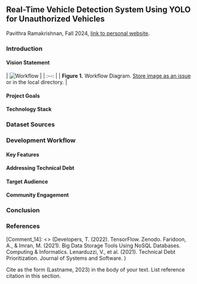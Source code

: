 ## Real-Time Vehicle Detection System Using YOLO for Unauthorized Vehicles
Pavithra Ramakrishnan, Fall 2024, [link to personal website](https://www.linkedin.com/in/pavithramakrishnan/).

### Introduction

[Comment_1]: <> (The rise in security concerns across critical infrastructures such as gated communities, airports, and government buildings necessitates advanced monitoring solutions. Existing systems often fail to provide efficient, real-time identification of unauthorized vehicles due to limitations in accuracy and processing speed. This project addresses these challenges by developing a state-of-the-art vehicle detection system that leverages the YOLO object detection framework. The system identifies unauthorized vehicles entering sensitive locations through live camera feeds, offering a scalable, adaptable, and user-friendly solution. By utilizing real-time processing and advanced machine learning algorithms, this project improves access control efficiency and overall security.)

#### Vision Statement
[Comment_2]: <> (This project aims to deliver a real-time vehicle detection platform capable of accurately identifying unauthorized vehicles with minimal delay. The system integrates advanced machine learning techniques - YOLO and efficient algorithms to process video feeds, providing actionable insights for security professionals. The solution prioritizes scalability and adaptability, ensuring seamless deployment across diverse environments and conditions. Ultimately, the project enhances security protocols while maintaining operational efficiency and reducing manual intervention.)

| ![Workflow](https://github.com/user-attachments/assets/615d4a47-192c-4fbc-8df1-cc53be64828c)
 | 
| :--: |
| <b>Figure 1.</b> Workflow Diagram. [Store image as an issue](https://github.com/OREL-group/Project-Management/issues/279) or in the local directory. |   

[Comment_4]: <> (Insert Figure with caption here)

#### Project Goals    

[Comment_5]: <> (This system must accurately detect and identify unauthorized vehicles by leveraging diverse datasets of American license plates to ensure high precision. Real-time processing capabilities are crucial to minimize latency in live video feeds, enabling timely responses to security threats. The system should be highly scalable to accommodate varying locations, hardware configurations, and environmental conditions. Finally, a user-friendly web interface for displaying real-time detection results is essential to enhance usability for security teams, providing them with a clear and accessible overview of the system's output.)

#### Technology Stack      

[Comment_6]: <> (The technology stack was selected based on its reliability, scalability, and suitability for real-time applications. YOLO provides state-of-the-art object detection capabilities, making it ideal for identifying license plates quickly and accurately. OpenCV facilitates efficient video processing and seamless integration with the YOLO model. Flask enables the creation of a lightweight and user-friendly web interface for displaying real-time detection results. Finally, Google Colab offers a powerful environment with GPU support, enabling rapid and efficient model training and experimentation. This combination of tools ensures a robust and effective system for license plate recognition.)


### Dataset Sources      

[Comment_7]: <> (The project uses three diverse datasets to train and validate the model:
Cars Video Object Tracking
Vehicle Detection Image Dataset
Vehicle Detection Sample and Output Videos
These datasets provide varied perspectives, vehicle types, and environmental conditions to ensure the robustness of the model.)

### Development Workflow      

[Comment_8]: <> (The project uses three diverse datasets to train and validate the model: The project development follows a structured plan:
1: Initial Setup and Data Collection
Set up Google Colab with GPU.
Install YOLO and necessary dependencies.
Download and explore datasets, including initial visualization and structure analysis.
2: Data Preparation and Initial Training
Annotate and clean data where needed using LabelImg.
Configure YOLO training scripts.
Train the model on a subset of data to verify setup and resolve initial issues.
3: Model Training and Optimization
Train the model with the full dataset and fine-tune hyperparameters e.g., learning rate, epochs.
Evaluate the model on validation data and perform error analysis.
Implement data augmentation techniques to improve performance.
4: Testing and Integration
Test the model on unseen data and real-time camera feeds.
Integrate the model into a real-time detection pipeline using OpenCV.
Develop a basic Flask-based web interface to display results.
5: Final Adjustments and Documentation
Optimize latency and ensure the accuracy of the detection pipeline.
Document processes, including data preprocessing, model training, and integration.
Conduct a final review. )

#### Key Features    

[Comment_9]: <> (The system prioritizes real-time performance by processing live camera feeds with minimal delay and displaying results instantaneously. It is designed for scalability, enabling deployment across various environments, locations, and hardware configurations. A user-friendly Flask-based dashboard provides security teams with a clear visualization of vehicle detection results. Furthermore, the model's adaptability is ensured through the ability to retrain it with new data, allowing it to accommodate evolving conditions and variations in vehicles, maintaining high accuracy over time.)

#### Addressing Technical Debt    

[Comment_10]: <> (Technical debt in this project primarily arises from tool dependencies and scalability requirements. Frequent updates to tools like YOLO and OpenCV may introduce breaking changes, necessitating regular code reviews and a modular architecture to minimize disruption. The current web interface, built with Flask, may require replacement with a more scalable framework like FastAPI to handle increased traffic. Furthermore, transitioning to cloud solutions for real-time processing will incur data processing costs that require careful financial planning. Mitigating long-term technical debt involves maintaining clear documentation, automating workflows with CI/CD processes, and adopting a microservices architecture for improved flexibility and maintainability.)

#### Target Audience

[Comment_11]: <> (Security Professionals: Responsible for monitoring access to sensitive areas.
Institutions with high High-Security Needs: Airports, government buildings, gated communities, and corporate facilities.
)

#### Community Engagement

[Comment_12]: <> (To sustain and improve the project, the following strategies will be used:
Outreach: Collaborate with security technology providers and attend security conferences.
Open-Source Contributions: Engage with the open-source community to attract skilled developers and enhance features.
Feedback Loop: Partner with security firms to test the system, gather feedback, and refine the pipeline.)

### Conclusion
[Comment_13]: <> (This project delivers a real-time, scalable vehicle detection solution tailored for security applications. By leveraging advanced YOLO models, OpenCV, and a lightweight web interface, the system efficiently identifies unauthorized vehicles, reducing security risks and operational overhead. The open-source approach ensures continuous improvement and adaptability, making it a practical and future-proof solution for access control and monitoring.)

### References     

[Comment_14]: <> (Developers, T. (2022). TensorFlow. Zenodo.
Faridoon, A., & Imran, M. (2021). Big Data Storage Tools Using NoSQL Databases. Computing & Informatics.
Lenarduzzi, V., et al. (2021). Technical Debt Prioritization. Journal of Systems and Software.
)

Cite as the form (Lastname, 2023) in the body of your text. List reference citation in this section. 
